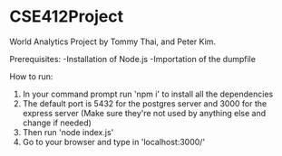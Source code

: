 # CSE412Project

World Analytics Project by Tommy Thai, and Peter Kim.

Prerequisites:
-Installation of Node.js
-Importation of the dumpfile

How to run:
1. In your command prompt run 'npm i' to install all the dependencies
2. The default port is 5432 for the postgres server and 3000 for the express server (Make sure they're not used by anything else and change if needed)
3. Then run 'node index.js'
4. Go to your browser and type in 'localhost:3000/'

